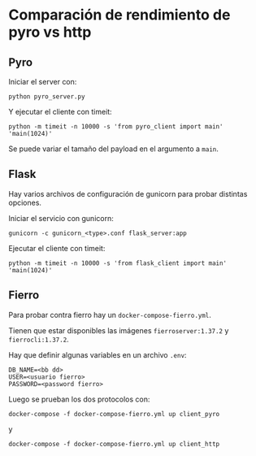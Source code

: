 # Comparación de rendimiento de pyro vs http

## Pyro

Iniciar el server con:

```
python pyro_server.py
```

Y ejecutar el cliente con timeit:

```
python -m timeit -n 10000 -s 'from pyro_client import main' 'main(1024)'
```

Se puede variar el tamaño del payload en el argumento a `main`.


## Flask

Hay varios archivos de configuración de gunicorn para probar distintas opciones.

Iniciar el servicio con gunicorn:

```
gunicorn -c gunicorn_<type>.conf flask_server:app
```

Ejecutar el cliente con timeit:

```
python -m timeit -n 10000 -s 'from flask_client import main' 'main(1024)'
```


## Fierro

Para probar contra fierro hay un `docker-compose-fierro.yml`.

Tienen que estar disponibles las imágenes `fierroserver:1.37.2` y `fierrocli:1.37.2`.

Hay que definir algunas variables en un archivo `.env`:

```
DB_NAME=<bb dd>
USER=<usuario fierro>
PASSWORD=<password fierro>
```


Luego se prueban los dos protocolos con:

```
docker-compose -f docker-compose-fierro.yml up client_pyro
```

y

```
docker-compose -f docker-compose-fierro.yml up client_http
```
